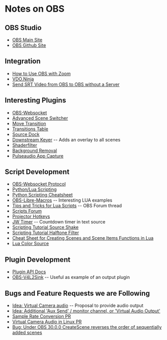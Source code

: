 # Notes on OBS

## OBS Studio

* [OBS Main Site](https://obsproject.com/)
* [OBS Github Site](https://github.com/obsproject/obs-studio)

## Integration

* [How to Use OBS with Zoom](https://www.eigenmagic.com/2020/04/22/how-to-use-obs-studio-with-zoom/)
* [VDO.Ninja](https://docs.vdo.ninja/)
* [Send SRT Video from OBS to OBS without a Server](https://youtu.be/eDgZ-IqvCJc?si=jGq48syIcpUk4IIL)

## Interesting Plugins

* [OBS-Websocket](https://github.com/obsproject/obs-websocket)
* [Advanced Scene Switcher](https://github.com/WarmUpTill/SceneSwitcher)
* [Move Transition](https://github.com/exeldro/obs-move-transition)
* [Transitions Table](https://github.com/exeldro/obs-transition-table)
* [Source Dock](https://github.com/exeldro/obs-source-dock)
* [Downstream Keyer](https://github.com/exeldro/obs-downstream-keyer) -- Adds an overlay to all scenes
* [Shaderfilter](https://github.com/exeldro/obs-shaderfilter/)
* [Background Removal](https://github.com/occ-ai/obs-backgroundremoval)
* [Pulseaudio App Capture](https://github.com/jbwong05/obs-pulseaudio-app-capture)

## Script Development

* [OBS-Websocket Protocol](https://github.com/obsproject/obs-websocket/blob/master/docs/generated/protocol.md)
* [Python/Lua Scripting](https://docs.obsproject.com/scripting)
* [Python Scripting Cheatsheet](https://github.com/upgradeQ/OBS-Studio-Python-Scripting-Cheatsheet-obspython-Examples-of-API)
* [OBS-Libre-Macros](https://github.com/upgradeQ/obs-libre-macros) -- Interesting LUA examples
* [Tips and Tricks for Lua Scripts](https://obsproject.com/forum/threads/tips-and-tricks-for-lua-scripts.132256/) -- OBS Forum thread
* [Scripts Forum](https://obsproject.com/forum/resources/categories/scripts.5/)
* [Projector Hotkeys](https://obsproject.com/forum/resources/projector-hotkeys.1197/)
* [JW Timer](https://github.com/lucidokr/obs-jw-timer/) -- Countdown timer in text source
* [Scripting Tutorial Source Shake](https://obsproject.com/wiki/Scripting-Tutorial-Source-Shake)
* [Scripting Tutorial Halftone Filter](https://obsproject.com/wiki/Scripting-Tutorial-Halftone-Filter)
* [Cheat Sheet for Creating Scenes and Scene Items Functions in Lua](https://github.com/Chriscodinglife/get-started-with-lua)
* [Lua Color Source](https://obsproject.com/forum/resources/lua-color-source.717/)

## Plugin Development

* [Plugin API Docs](https://obsproject.com/docs/plugins.html)
* [OBS-V4L2Sink](https://github.com/CatxFish/obs-v4l2sink) -- Useful as example of an output plugin

## Bugs and Feature Requests we are Following

* [Idea: Virtual Camera audio](https://ideas.obsproject.com/posts/1415/obs-virtual-camera-audio) -- Proposal to provide audio output
* [Idea: Additional 'Aux Send' / monitor channel, or 'Virtual Audio Output'](https://ideas.obsproject.com/posts/965/additional-aux-send-monitor-channel-or-virtual-audio-output)
* [Sample Rate Conversion PR](https://github.com/obsproject/obs-studio/pull/6351)
* [Virtual Camera Audio in Linux PR](https://github.com/obsproject/obs-studio/pull/8171)
* [Bug: Under OBS 30.0.0 CreateScene reverses the order of sequentially added scenes](https://github.com/obsproject/obs-websocket/issues/1181)
